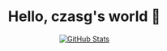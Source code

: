 <p>
  <h1 align="center">
    <b>Hello, czasg's world 👋</b>
  </h1>
</p>
<p align="center">
  <a href="https://github.com/czasg">
    <img alt="GitHub Stats" src="https://github-readme-stats.vercel.app/api?username=czasg&hide=issues&hide_title=true&include_all_commits=true&bg_color=30,e96443,904e95&title_color=fff&text_color=fff" />
    </a>
</p>

<!--
**czasg/czasg** is a ✨ _special_ ✨ repository because its `README.md` (this file) appears on your GitHub profile.

Here are some ideas to get you started:

- 🔭 I’m currently working on ...
- 🌱 I’m currently learning ...
- 👯 I’m looking to collaborate on ...
- 🤔 I’m looking for help with ...
- 💬 Ask me about ...
- 📫 How to reach me: ...
- 😄 Pronouns: ...
- ⚡ Fun fact: ...
-->
